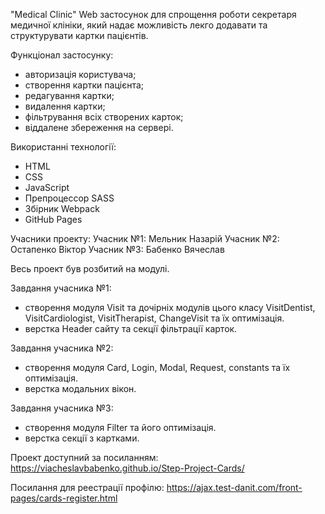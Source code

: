 "Medical Clinic"
Web застосунок для спрощення роботи секретаря медичної клініки, який надає можливість лекго додавати та структурувати картки пацієнтів.

Функціонал застосунку:
  - авторизація користувача;
  - створення картки пацієнта;
  - редагування картки;
  - видалення картки;
  - фільтрування всіх створених карток;
  - віддалене збереження на сервері.

Використанні технології:
  - HTML
  - CSS
  - JavaScript
  - Препроцессор SASS
  - Збірник Webpack
  - GitHub Pages

Учасники проекту:
Учасник №1: Мельник Назарій
Учасник №2: Остапенко Віктор
Учасник №3: Бабенко Вячеслав

Весь проект був розбитий на модулі.

Завдання учасника №1:
  - створення модуля Visit та дочірніх модулів цього класу VisitDentist, VisitCardiologist, VisitTherapist, ChangeVisit та їх оптимізація.
  - верстка Header сайту та секції фільтрації карток.

Завдання учасника №2:
  - створення модуля Card, Login, Modal, Request, constants та їх оптимізація.
  - верстка модальних вікон.

Завдання учасника №3:
  - створення модуля Filter та його оптимізація.
  - верстка секції з картками.

Проект доступний за посиланням:
https://viacheslavbabenko.github.io/Step-Project-Cards/

Посилання для реестрації профілю:
https://ajax.test-danit.com/front-pages/cards-register.html
